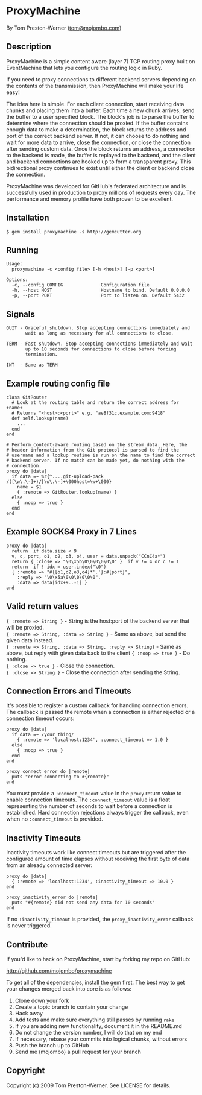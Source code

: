 ProxyMachine
============

By Tom Preston-Werner (tom@mojombo.com)


Description
-----------

ProxyMachine is a simple content aware (layer 7) TCP routing proxy built on
EventMachine that lets you configure the routing logic in Ruby.

If you need to proxy connections to different backend servers depending on the
contents of the transmission, then ProxyMachine will make your life easy!

The idea here is simple. For each client connection, start receiving data
chunks and placing them into a buffer. Each time a new chunk arrives, send the
buffer to a user specified block. The block's job is to parse the buffer to
determine where the connection should be proxied. If the buffer contains
enough data to make a determination, the block returns the address and port of
the correct backend server. If not, it can choose to do nothing and wait for
more data to arrive, close the connection, or close the connection after
sending custom data. Once the block returns an address, a connection to the
backend is made, the buffer is replayed to the backend, and the client and
backend connections are hooked up to form a transparent proxy. This
bidirectional proxy continues to exist until either the client or backend
close the connection.

ProxyMachine was developed for GitHub's federated architecture and is
successfully used in production to proxy millions of requests every day. The
performance and memory profile have both proven to be excellent.


Installation
------------

    $ gem install proxymachine -s http://gemcutter.org


Running
-------

    Usage:
      proxymachine -c <config file> [-h <host>] [-p <port>]

    Options:
      -c, --config CONFIG              Configuration file
      -h, --host HOST                  Hostname to bind. Default 0.0.0.0
      -p, --port PORT                  Port to listen on. Default 5432


Signals
-------

    QUIT - Graceful shutdown. Stop accepting connections immediately and
           wait as long as necessary for all connections to close.

    TERM - Fast shutdown. Stop accepting connections immediately and wait
           up to 10 seconds for connections to close before forcing
           termination.

    INT  - Same as TERM


Example routing config file
---------------------------

    class GitRouter
      # Look at the routing table and return the correct address for +name+
      # Returns "<host>:<port>" e.g. "ae8f31c.example.com:9418"
      def self.lookup(name)
        ...
      end
    end

    # Perform content-aware routing based on the stream data. Here, the
    # header information from the Git protocol is parsed to find the 
    # username and a lookup routine is run on the name to find the correct
    # backend server. If no match can be made yet, do nothing with the
    # connection.
    proxy do |data|
      if data =~ %r{^....git-upload-pack /([\w\.\-]+)/[\w\.\-]+\000host=\w+\000}
        name = $1
        { :remote => GitRouter.lookup(name) }
      else
        { :noop => true }
      end
    end


Example SOCKS4 Proxy in 7 Lines
-------------------------------

    proxy do |data|
      return  if data.size < 9
      v, c, port, o1, o2, o3, o4, user = data.unpack("CCnC4a*")
      return { :close => "\0\x5b\0\0\0\0\0\0" }  if v != 4 or c != 1
      return  if ! idx = user.index("\0")
      { :remote => "#{[o1,o2,o3,o4]*'.'}:#{port}",
        :reply => "\0\x5a\0\0\0\0\0\0",
        :data => data[idx+9..-1] }
    end


Valid return values
-------------------

`{ :remote => String }` - String is the host:port of the backend server that will be proxied.  
`{ :remote => String, :data => String }` - Same as above, but send the given data instead.  
`{ :remote => String, :data => String, :reply => String}` - Same as above, but reply with given data back to the client
`{ :noop => true }` - Do nothing.  
`{ :close => true }` - Close the connection.  
`{ :close => String }` - Close the connection after sending the String.  

Connection Errors and Timeouts
------------------------------

It's possible to register a custom callback for handling connection
errors. The callback is passed the remote when a connection is either
rejected or a connection timeout occurs:

    proxy do |data|
      if data =~ /your thing/
        { :remote => 'localhost:1234', :connect_timeout => 1.0 }
      else
        { :noop => true }
      end
    end

    proxy_connect_error do |remote|
      puts "error connecting to #{remote}"
    end

You must provide a `:connect_timeout` value in the `proxy` return value
to enable connection timeouts. The `:connect_timeout` value is a float
representing the number of seconds to wait before a connection is
established. Hard connection rejections always trigger the callback, even
when no `:connect_timeout` is provided.

Inactivity Timeouts
-------------------

Inactivity timeouts work like connect timeouts but are triggered after
the configured amount of time elapses without receiving the first byte
of data from an already connected server:

    proxy do |data|
      { :remote => 'localhost:1234', :inactivity_timeout => 10.0 }
    end

    proxy_inactivity_error do |remote|
      puts "#{remote} did not send any data for 10 seconds"
    end

If no `:inactivity_timeout` is provided, the `proxy_inactivity_error`
callback is never triggered.

Contribute
----------

If you'd like to hack on ProxyMachine, start by forking my repo on GitHub:

http://github.com/mojombo/proxymachine

To get all of the dependencies, install the gem first. The best way to get
your changes merged back into core is as follows:

1. Clone down your fork
1. Create a topic branch to contain your change
1. Hack away
1. Add tests and make sure everything still passes by running `rake`
1. If you are adding new functionality, document it in the README.md
1. Do not change the version number, I will do that on my end
1. If necessary, rebase your commits into logical chunks, without errors
1. Push the branch up to GitHub
1. Send me (mojombo) a pull request for your branch


Copyright
---------

Copyright (c) 2009 Tom Preston-Werner. See LICENSE for details.
